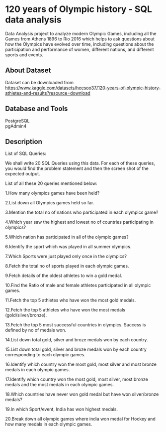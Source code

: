 
# 120 years of Olympic history - SQL data analysis

Data Analysis project to analyze  modern Olympic Games, including all the Games from Athens 1896 to Rio 2016 which helps to ask questions about how the Olympics have evolved over time, including questions about the participation and performance of women, different nations, and different sports and events.



## About Dataset
Dataset can be downloaded from  https://www.kaggle.com/datasets/heesoo37/120-years-of-olympic-history-athletes-and-results?resource=download


## Database and Tools
PostgreSQL    
pgAdmin4
## Description
List of SQL Queries:

We shall write 20 SQL Queries using this data. For each of these queries, you would find the problem statement and then the screen shot of the expected output. 


List of all these 20 queries mentioned below:  

1.How many olympics games have been held?


2.List down all Olympics games held so far.

3.Mention the total no of nations who participated in each olympics game?

4.Which year saw the highest and lowest no of countries participating in olympics?

5.Which nation has participated in all of the olympic games?

6.Identify the sport which was played in all summer olympics.

7.Which Sports were just played only once in the olympics?

8.Fetch the total no of sports played in each olympic games.

9.Fetch details of the oldest athletes to win a gold medal.

10.Find the Ratio of male and female athletes participated in all olympic games.

11.Fetch the top 5 athletes who have won the most gold medals.

12.Fetch the top 5 athletes who have won the most medals (gold/silver/bronze).

13.Fetch the top 5 most successful countries in olympics. Success is defined by no of medals won.

14.List down total gold, silver and broze medals won by each country.

15.List down total gold, silver and broze medals won by each country corresponding to each olympic games.

16.Identify which country won the most gold, most silver and most bronze medals in each olympic games.

17.Identify which country won the most gold, most silver, most bronze medals and the most medals in each olympic games.

18.Which countries have never won gold medal but have won silver/bronze medals?

19.In which Sport/event, India has won highest medals.

20.Break down all olympic games where india won medal for Hockey and how many medals in each olympic games.
